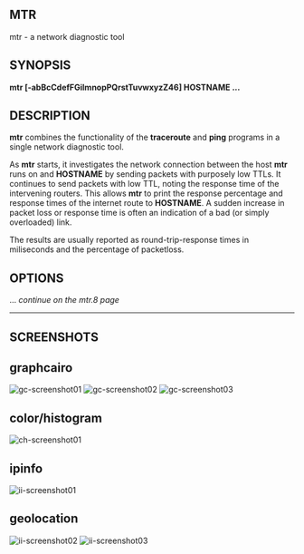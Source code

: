 MTR
---

mtr - a network diagnostic tool

SYNOPSIS
--------

**mtr \[-abBcCdefFGilmnopPQrstTuvwxyzZ46\] HOSTNAME ...**

DESCRIPTION
-----------

**mtr** combines the functionality of the **traceroute** and **ping** programs in a single network diagnostic tool.

As **mtr** starts, it investigates the network connection between the host **mtr** runs on and **HOSTNAME** by sending packets with purposely low TTLs. It continues to send packets with low TTL, noting the response time of the intervening routers. This allows **mtr** to print the response percentage and response times of the internet route to **HOSTNAME**. A sudden increase in packet loss or response time is often an indication of a bad (or simply overloaded) link.

The results are usually reported as round-trip-response times in miliseconds and the percentage of packetloss.

OPTIONS
-------
... *continue on the mtr.8 page*

------------------------------------------------------------------------
SCREENSHOTS
-----------
## graphcairo
![gc-screenshot01](https://github.com/yvs2014/mtr/raw/master/img/gc-screenshot01.png)
![gc-screenshot02](https://github.com/yvs2014/mtr/raw/master/img/gc-screenshot02.png)
![gc-screenshot03](https://github.com/yvs2014/mtr/raw/master/img/gc-screenshot03.png)

## color/histogram
![ch-screenshot01](https://github.com/yvs2014/mtr/raw/master/img/ch-screenshot01.png)

## ipinfo
![ii-screenshot01](https://github.com/yvs2014/mtr/raw/master/img/ii-screenshot01.png)

## geolocation
![ii-screenshot02](https://github.com/yvs2014/mtr/raw/master/img/ii-screenshot02.png)
![ii-screenshot03](https://github.com/yvs2014/mtr/raw/master/img/ii-screenshot03.png)

